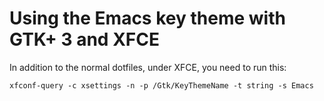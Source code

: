 # Using the Emacs key theme with GTK+ 3 and XFCE

In addition to the normal dotfiles, under XFCE, you need to run this:

    xfconf-query -c xsettings -n -p /Gtk/KeyThemeName -t string -s Emacs
